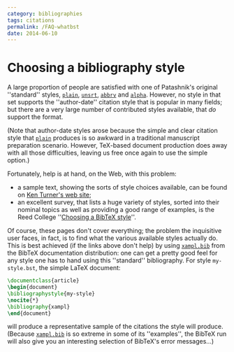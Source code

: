 ```yaml
---
category: bibliographies
tags: citations
permalink: /FAQ-whatbst
date: 2014-06-10
---
```


# Choosing a bibliography style

A large proportion of people are satisfied with one of Patashnik's
original ''standard'' styles, [`plain`](https://ctan.org/pkg/bibtex), [`unsrt`](https://ctan.org/pkg/bibtex),
[`abbrv`](https://ctan.org/pkg/bibtex) and [`alpha`](https://ctan.org/pkg/bibtex).  However, no style in that set
supports the ''author-date'' citation style that is popular in many
fields; but there are a very large number of contributed styles
available, that _do_ support the format.

(Note that author-date styles arose because the simple and clear
citation style that [`plain`](https://ctan.org/pkg/bibtex) produces is so awkward in a
traditional manuscript preparation scenario.  However, TeX-based
document production does away with all those difficulties, leaving us
free once again to use the simple option.)

Fortunately, help is at hand, on the Web, with this problem:
  

-  a sample text, showing the sorts of style choices available, can
    be found on 
    [Ken Turner's web site](http://www.cs.stir.ac.uk/~kjt/software/latex/showbst.html);
-  an excellent survey, that lists a huge variety of styles,
    sorted into their nominal topics as well as providing a good range
    of examples, is the Reed College 
    ''[Choosing a BibTeX style](http://web.reed.edu/cis/help/LaTeX/bibtexstyles.html)''.

Of course, these pages don't cover everything; the problem the
inquisitive user faces, in fact, is to find what the various available
styles actually do.  This is best achieved (if the links above don't
help) by using [`xampl.bib`](https://ctan.org/pkg/bibtex) from the BibTeX documentation
distribution: one can get a pretty good feel for any style one has to
hand using this ''standard'' bibliography.  For style
`my-style.bst`, the simple LaTeX document:
```latex
\documentclass{article}
\begin{document}
\bibliographystyle{my-style}
\nocite{*}
\bibliography{xampl}
\end{document}
```
will produce a representative sample of the citations the style will
produce.  (Because [`xampl.bib`](https://ctan.org/pkg/bibtex) is so extreme in some of its
''examples'', the BibTeX run will also give you an interesting
selection of BibTeX's error messages&hellip;)

